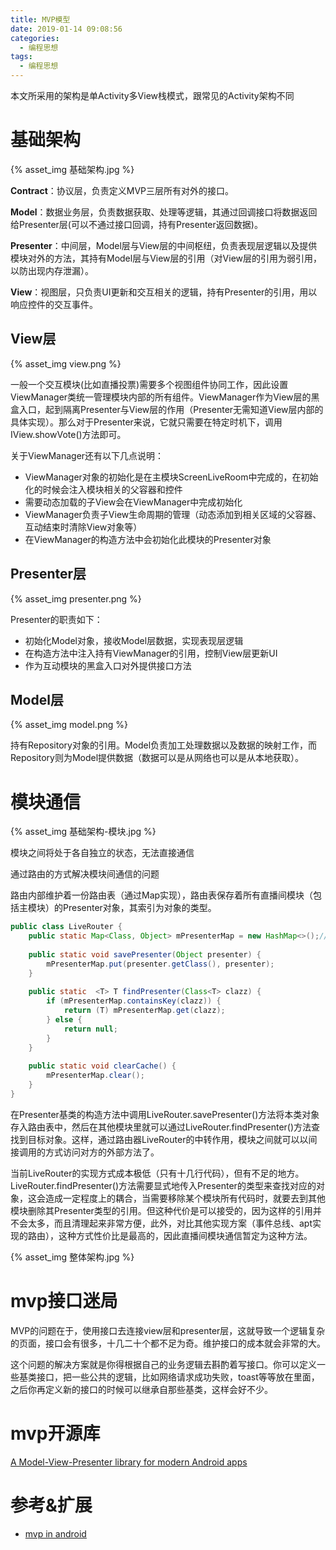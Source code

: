 ```yaml
---
title: MVP模型
date: 2019-01-14 09:08:56
categories:
  - 编程思想
tags:
  - 编程思想
---
```


本文所采用的架构是单Activity多View栈模式，跟常见的Activity架构不同

# 基础架构

{% asset_img 基础架构.jpg %}

**Contract**：协议层，负责定义MVP三层所有对外的接口。

**Model**：数据业务层，负责数据获取、处理等逻辑，其通过回调接口将数据返回给Presenter层(可以不通过接口回调，持有Presenter返回数据)。

**Presenter**：中间层，Model层与View层的中间枢纽，负责表现层逻辑以及提供模块对外的方法，其持有Model层与View层的引用（对View层的引用为弱引用，以防出现内存泄漏）。

**View**：视图层，只负责UI更新和交互相关的逻辑，持有Presenter的引用，用以响应控件的交互事件。


## View层

{% asset_img view.png %}

一般一个交互模块(比如直播投票)需要多个视图组件协同工作，因此设置ViewManager类统一管理模块内部的所有组件。ViewManager作为View层的黑盒入口，起到隔离Presenter与View层的作用（Presenter无需知道View层内部的具体实现）。那么对于Presenter来说，它就只需要在特定时机下，调用IView.showVote()方法即可。
     
关于ViewManager还有以下几点说明：

- ViewManager对象的初始化是在主模块ScreenLiveRoom中完成的，在初始化的时候会注入模块相关的父容器和控件
- 需要动态加载的子View会在ViewManager中完成初始化
- ViewManager负责子View生命周期的管理（动态添加到相关区域的父容器、互动结束时清除View对象等）
- 在ViewManager的构造方法中会初始化此模块的Presenter对象

## Presenter层

{% asset_img presenter.png %}

Presenter的职责如下：

- 初始化Model对象，接收Model层数据，实现表现层逻辑
- 在构造方法中注入持有ViewManager的引用，控制View层更新UI
- 作为互动模块的黑盒入口对外提供接口方法

## Model层

{% asset_img model.png %}

持有Repository对象的引用。Model负责加工处理数据以及数据的映射工作，而Repository则为Model提供数据（数据可以是从网络也可以是从本地获取）。

# 模块通信

{% asset_img 基础架构-模块.jpg %}

模块之间将处于各自独立的状态，无法直接通信

通过路由的方式解决模块间通信的问题

路由内部维护着一份路由表（通过Map实现），路由表保存着所有直播间模块（包括主模块）的Presenter对象，其索引为对象的类型。

```java
public class LiveRouter {
    public static Map<Class, Object> mPresenterMap = new HashMap<>();// 互动模块Presenter路由表
 
    public static void savePresenter(Object presenter) {
        mPresenterMap.put(presenter.getClass(), presenter);
    }
 
    public static  <T> T findPresenter(Class<T> clazz) {
        if (mPresenterMap.containsKey(clazz)) {
            return (T) mPresenterMap.get(clazz);
        } else {
            return null;
        }
    }
 
    public static void clearCache() {
        mPresenterMap.clear();
    }
}
```

在Presenter基类的构造方法中调用LiveRouter.savePresenter()方法将本类对象存入路由表中，然后在其他模块里就可以通过LiveRouter.findPresenter()方法查找到目标对象。这样，通过路由器LiveRouter的中转作用，模块之间就可以以间接调用的方式访问对方的外部方法了。

当前LiveRouter的实现方式成本极低（只有十几行代码），但有不足的地方。LiveRouter.findPresenter()方法需要显式地传入Presenter的类型来查找对应的对象，这会造成一定程度上的耦合，当需要移除某个模块所有代码时，就要去到其他模块删除其Presenter类型的引用。但这种代价是可以接受的，因为这样的引用并不会太多，而且清理起来非常方便，此外，对比其他实现方案（事件总线、apt实现的路由），这种方式性价比是最高的，因此直播间模块通信暂定为这种方法。

{% asset_img 整体架构.jpg %}

# mvp接口迷局

MVP的问题在于，使用接口去连接view层和presenter层，这就导致一个逻辑复杂的页面，接口会有很多，十几二十个都不足为奇。维护接口的成本就会非常的大。

这个问题的解决方案就是你得根据自己的业务逻辑去斟酌着写接口。你可以定义一些基类接口，把一些公共的逻辑，比如网络请求成功失败，toast等等放在里面，之后你再定义新的接口的时候可以继承自那些基类，这样会好不少。

# mvp开源库

[A Model-View-Presenter library for modern Android apps](https://github.com/sockeqwe/mosby)

# 参考&扩展

- [mvp in android](http://blog.csdn.net/lmj623565791/article/details/46596109)

